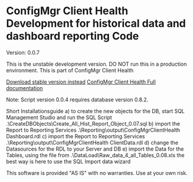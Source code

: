 # ConfigMgr Client Health Development for historical data and dashboard reporting Code

Version: 0.0.7

This is the unstable development version. DO NOT run this in a production environment. 
This is part of ConfigMgr Client Health 

[Download stable version instead](https://gallery.technet.microsoft.com/ConfigMgr-Client-Health-ccd00bd7)
[ConfigMgr Client Health Full documentation](https://www.andersrodland.com/configmgr-client-health/)

Note: Script version 0.0.4 requires database version 0.8.2.

Short Installationsguide
a) to create the new objects for the DB,  start SQL Management Studio and run the SQL Script .\CreateDBObjects\Create_All_Hist_Report_Object_0.07.sql
b) import the Report to Reporting Services .\Reporting\output\ConfigMgrClientHealth Dashboard.rdl
c) import the Report to Reporting Services .\Reporting\output\ConfigMgrClientHealth ClientData.rdl
d) change the Datasources for the RDL to your Server and DB
e) import the Data for the Tables, using the file from .\DataLoad\Raw_data_4_all_Tables_0.08.xls
   the best way is here to use the SQL Import data wizard

This software is provided "AS IS" with no warranties. Use at your own risk.
